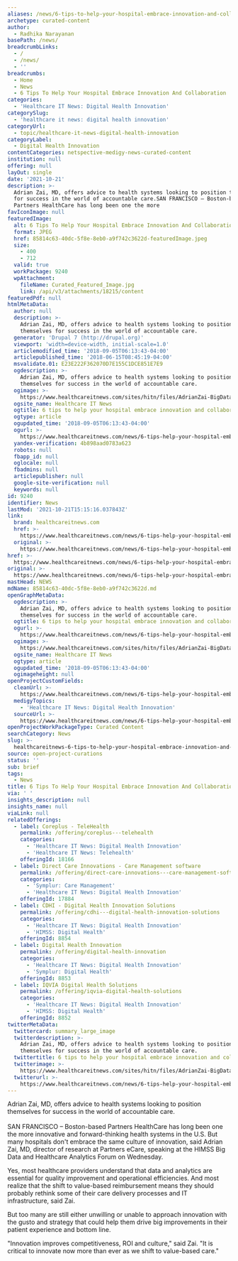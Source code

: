 ```yaml
---
aliases: /news/6-tips-to-help-your-hospital-embrace-innovation-and-collaboration
archetype: curated-content
author:
  - Radhika Narayanan
basePath: /news/
breadcrumbLinks:
  - /
  - /news/
  - ''
breadcrumbs:
  - Home
  - News
  - 6 Tips To Help Your Hospital Embrace Innovation And Collaboration
categories:
  - 'Healthcare IT News: Digital Health Innovation'
categorySlug:
  - 'healthcare it news: digital health innovation'
categoryUrl:
  - topic/healthcare-it-news-digital-health-innovation
categoryLabel:
  - Digital Health Innovation
contentCategories: netspective-medigy-news-curated-content
institution: null
offering: null
layOut: single
date: '2021-10-21'
description: >-
  Adrian Zai, MD, offers advice to health systems looking to position themselves
  for success in the world of accountable care.SAN FRANCISCO – Boston-based
  Partners HealthCare has long been one the more 
favIconImage: null
featuredImage:
  alt: 6 Tips To Help Your Hospital Embrace Innovation And Collaboration
  format: JPEG
  href: 85814c63-40dc-5f8e-8eb0-a9f742c3622d-featuredImage.jpeg
  size:
    - 400
    - 712
  valid: true
  workPackage: 9240
  wpAttachment:
    fileName: Curated_Featured_Image.jpg
    link: /api/v3/attachments/18215/content
featuredPdf: null
htmlMetaData:
  author: null
  description: >-
    Adrian Zai, MD, offers advice to health systems looking to position
    themselves for success in the world of accountable care.
  generator: 'Drupal 7 (http://drupal.org)'
  viewport: 'width=device-width, initial-scale=1.0'
  articlemodified_time: '2018-09-05T06:13:43-04:00'
  articlepublished_time: '2018-06-15T08:45:19-04:00'
  msvalidate.01: E23E222F362070D7E155C1DCE851E7E9
  ogdescription: >-
    Adrian Zai, MD, offers advice to health systems looking to position
    themselves for success in the world of accountable care.
  ogimage: >-
    https://www.healthcareitnews.com/sites/hitn/files/AdrianZai-BigDataevent-June2018-712.jpg
  ogsite_name: Healthcare IT News
  ogtitle: 6 tips to help your hospital embrace innovation and collaboration
  ogtype: article
  ogupdated_time: '2018-09-05T06:13:43-04:00'
  ogurl: >-
    https://www.healthcareitnews.com/news/6-tips-help-your-hospital-embrace-innovation-and-collaboration
  yandex-verification: 4b898aad0783a623
  robots: null
  fbapp_id: null
  oglocale: null
  fbadmins: null
  articlepublisher: null
  google-site-verification: null
  keywords: null
id: 9240
identifier: News
lastMod: '2021-10-21T15:15:16.037843Z'
link:
  brand: healthcareitnews.com
  href: >-
    https://www.healthcareitnews.com/news/6-tips-help-your-hospital-embrace-innovation-and-collaboration
  original: >-
    https://www.healthcareitnews.com/news/6-tips-help-your-hospital-embrace-innovation-and-collaboration
href: >-
  https://www.healthcareitnews.com/news/6-tips-help-your-hospital-embrace-innovation-and-collaboration
original: >-
  https://www.healthcareitnews.com/news/6-tips-help-your-hospital-embrace-innovation-and-collaboration
mastHead: NEWS
mdName: 85814c63-40dc-5f8e-8eb0-a9f742c3622d.md
openGraphMetaData:
  ogdescription: >-
    Adrian Zai, MD, offers advice to health systems looking to position
    themselves for success in the world of accountable care.
  ogtitle: 6 tips to help your hospital embrace innovation and collaboration
  ogurl: >-
    https://www.healthcareitnews.com/news/6-tips-help-your-hospital-embrace-innovation-and-collaboration
  ogimage: >-
    https://www.healthcareitnews.com/sites/hitn/files/AdrianZai-BigDataevent-June2018-712.jpg
  ogsite_name: Healthcare IT News
  ogtype: article
  ogupdated_time: '2018-09-05T06:13:43-04:00'
  ogimageheight: null
openProjectCustomFields:
  cleanUrl: >-
    https://www.healthcareitnews.com/news/6-tips-help-your-hospital-embrace-innovation-and-collaboration
  medigyTopics:
    - 'Healthcare IT News: Digital Health Innovation'
  sourceUrl: >-
    https://www.healthcareitnews.com/news/6-tips-help-your-hospital-embrace-innovation-and-collaboration
openProjectWorkPackageType: Curated Content
searchCategory: News
slug: >-
  healthcareitnews-6-tips-to-help-your-hospital-embrace-innovation-and-collaboration
source: open-project-curations
status: ''
sub: brief
tags:
  - News
title: 6 Tips To Help Your Hospital Embrace Innovation And Collaboration
via: ' '
insights_description: null
insights_name: null
viaLink: null
relatedOfferings:
  - label: Coreplus - TeleHealth
    permalink: /offering/coreplus---telehealth
    categories:
      - 'Healthcare IT News: Digital Health Innovation'
      - 'Healthcare IT News: Telehealth'
    offeringId: 18166
  - label: Direct Care Innovations - Care Management software
    permalink: /offering/direct-care-innovations---care-management-software
    categories:
      - 'Symplur: Care Management'
      - 'Healthcare IT News: Digital Health Innovation'
    offeringId: 17884
  - label: CDHI - Digital Health Innovation Solutions
    permalink: /offering/cdhi---digital-health-innovation-solutions
    categories:
      - 'Healthcare IT News: Digital Health Innovation'
      - 'HIMSS: Digital Health'
    offeringId: 8854
  - label: Digital Health Innovation
    permalink: /offering/digital-health-innovation
    categories:
      - 'Healthcare IT News: Digital Health Innovation'
      - 'Symplur: Digital Health'
    offeringId: 8853
  - label: IQVIA Digital Health Solutions
    permalink: /offering/iqvia-digital-health-solutions
    categories:
      - 'Healthcare IT News: Digital Health Innovation'
      - 'HIMSS: Digital Health'
    offeringId: 8852
twitterMetaData:
  twittercard: summary_large_image
  twitterdescription: >-
    Adrian Zai, MD, offers advice to health systems looking to position
    themselves for success in the world of accountable care.
  twittertitle: 6 tips to help your hospital embrace innovation and collaboration
  twitterimage: >-
    https://www.healthcareitnews.com/sites/hitn/files/AdrianZai-BigDataevent-June2018-712.jpg
  twitterurl: >-
    https://www.healthcareitnews.com/news/6-tips-help-your-hospital-embrace-innovation-and-collaboration
---
```

<p>Adrian Zai, MD, offers advice to health systems looking to position themselves for success in the world of accountable care.<br><br>SAN FRANCISCO – Boston-based Partners HealthCare has long been one the more innovative and forward-thinking health systems in the U.S. But many hospitals don't embrace the same culture of innovation, said Adrian Zai, MD, director of research at Partners eCare, speaking at the HIMSS Big Data and Healthcare Analytics Forum on Wednesday.</p><p>Yes, most healthcare providers understand that data and analytics are essential for quality improvement and operational efficiencies. And most realize that the shift to value-based reimbursement means they should probably rethink some of their care delivery processes and IT infrastructure, said Zai.</p><p>But too many are still either unwilling or unable to approach innovation with the gusto and strategy that could help them drive big improvements in their patient experience and bottom line.</p><p>"Innovation improves competitiveness, ROI and culture," said Zai. "It is critical to innovate now more than ever as we shift to value-based care."</p>